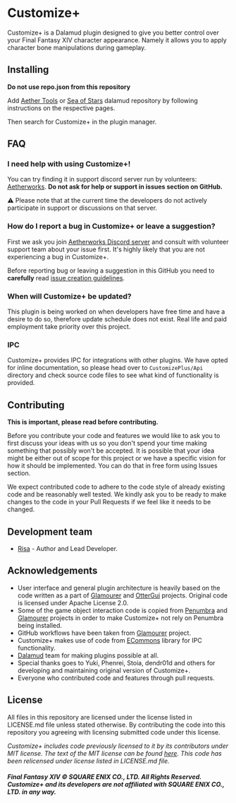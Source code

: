 # Customize+
Customize+ is a Dalamud plugin designed to give you better control over your Final Fantasy XIV character appearance. Namely it allows you to apply character bone manipulations during gameplay.

## Installing
**Do not use repo.json from this repository**

Add [Aether Tools](https://github.com/Aether-Tools/DalamudPlugins) or [Sea of Stars](https://github.com/Ottermandias/SeaOfStars) dalamud repository by following instructions on the respective pages. 

Then search for Customize+ in the plugin manager.

## FAQ

### I need help with using Customize+!
You can try finding it in support discord server run by volunteers: [Aetherworks](https://discord.gg/KvGJCCnG8t). **Do not ask for help or support in issues section on GitHub.**

⚠ Please note that at the current time the developers do not actively participate in support or discussions on that server.

### How do I report a bug in Customize+ or leave a suggestion?
First we ask you join [Aetherworks Discord server](https://discord.gg/KvGJCCnG8t) and consult with volunteer support team about your issue first. It's highly likely that you are not experiencing a bug in Customize+.

Before reporting bug or leaving a suggestion in this GitHub you need to **carefully** read [issue creation guidelines](https://github.com/Aether-Tools/CustomizePlus/issues/11).

### When will Customize+ be updated?
This plugin is being worked on when developers have free time and have a desire to do so, therefore update schedule does not exist. Real life and paid employment take priority over this project.

### IPC
Customize+ provides IPC for integrations with other plugins. We have opted for inline documentation, so please head over to `CustomizePlus/Api` directory and check source code files to see what kind of functionality is provided.

## Contributing
**This is important, please read before contributing.**

Before you contribute your code and features we would like to ask you to first discuss your ideas with us so you don't spend your time making something that possibly won't be accepted. It is possible that your idea might be either out of scope for this project or we have a specific vision for how it should be implemented. You can do that in free form using Issues section.

We expect contributed code to adhere to the code style of already existing code and be reasonably well tested. We kindly ask you to be ready to make changes to the code in your Pull Requests if we feel like it needs to be changed.

## Development team
* [Risa](https://github.com/RisaDev/) - Author and Lead Developer.

## Acknowledgements
* User interface and general plugin architecture is heavily based on the code written as a part of [Glamourer](https://github.com/Ottermandias/Glamourer) and [OtterGui](https://github.com/Ottermandias/OtterGui/) projects. Original code is licensed under Apache License 2.0.
* Some of the game object interaction code is copied from [Penumbra](https://github.com/xivdev/Penumbra) and [Glamourer](https://github.com/Ottermandias/Glamourer) projects in order to make Customize+ not rely on Penumbra being installed.
* GitHub workflows have been taken from [Glamourer](https://github.com/Ottermandias/Glamourer) project.
* Customize+ makes use of code from [ECommons](https://github.com/NightmareXIV/ECommons) library for IPC functionality.
* [Dalamud](https://github.com/goatcorp/Dalamud) team for making plugins possible at all.
* Special thanks goes to Yuki, Phenrei, Stoia, dendr01d and others for developing and maintaining original version of Customize+.
* Everyone who contributed code and features through pull requests.

## License
All files in this repository are licensed under the license listed in LICENSE.md file unless stated otherwise. By contributing the code into this repository you agreeing with licensing submitted code under this license.

*Customize+ includes code previously licensed to it by its contributors under MIT license. The text of the MIT license can be found [here](https://opensource.org/license/mit/). This code has been relicensed under license listed in LICENSE.md file.*

##### Final Fantasy XIV © SQUARE ENIX CO., LTD. All Rights Reserved. Customize+ and its developers are not affiliated with SQUARE ENIX CO., LTD. in any way.
